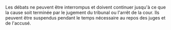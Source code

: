Les débats ne peuvent être interrompus et doivent continuer jusqu'à ce que la cause soit terminée par le jugement du tribunal ou l'arrêt de la cour.
Ils peuvent être suspendus pendant le temps nécessaire au repos des juges et de l'accusé.